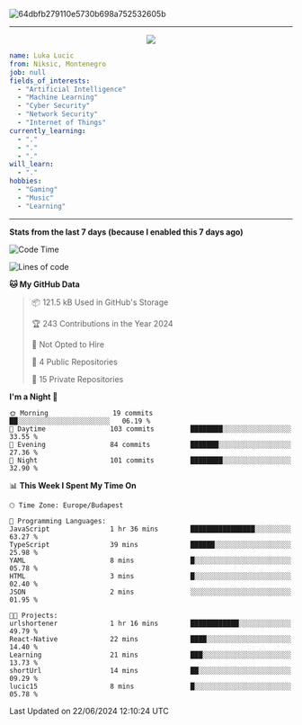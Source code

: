 
![64dbfb279110e5730b698a752532605b](https://github.com/lucic15/lucic15/assets/69390868/e4afab44-0bf1-4690-88ea-dc6e2ac6073f)

***

<p align="center">
  <img align="center" src="https://github-profile-trophy.vercel.app/?username=lucic15&theme=onedark&row=1&column=3" />
</p>

```yaml
name: Luka Lucic
from: Niksic, Montenegro
job: null
fields_of_interests:
  - "Artificial Intelligence"
  - "Machine Learning"
  - "Cyber Security"
  - "Network Security"
  - "Internet of Things"
currently_learning:
  - "."
  - "."
  - "."
will_learn:
  - "."
hobbies:
  - "Gaming"
  - "Music"
  - "Learning"
```

***

**Stats from the last 7 days (because I enabled this 7 days ago)**

<!--START_SECTION:waka-->
![Code Time](http://img.shields.io/badge/Code%20Time-8%20hrs%2053%20mins-blue)

![Lines of code](https://img.shields.io/badge/From%20Hello%20World%20I%27ve%20Written-854.2%20thousand%20lines%20of%20code-blue)

**🐱 My GitHub Data** 

> 📦 121.5 kB Used in GitHub's Storage 
 > 
> 🏆 243 Contributions in the Year 2024
 > 
> 🚫 Not Opted to Hire
 > 
> 📜 4 Public Repositories 
 > 
> 🔑 15 Private Repositories 
 > 
**I'm a Night 🦉** 

```text
🌞 Morning                19 commits          ██░░░░░░░░░░░░░░░░░░░░░░░   06.19 % 
🌆 Daytime                103 commits         ████████░░░░░░░░░░░░░░░░░   33.55 % 
🌃 Evening                84 commits          ███████░░░░░░░░░░░░░░░░░░   27.36 % 
🌙 Night                  101 commits         ████████░░░░░░░░░░░░░░░░░   32.90 % 
```


📊 **This Week I Spent My Time On** 

```text
🕑︎ Time Zone: Europe/Budapest

💬 Programming Languages: 
JavaScript               1 hr 36 mins        ████████████████░░░░░░░░░   63.27 % 
TypeScript               39 mins             ██████░░░░░░░░░░░░░░░░░░░   25.98 % 
YAML                     8 mins              █░░░░░░░░░░░░░░░░░░░░░░░░   05.78 % 
HTML                     3 mins              █░░░░░░░░░░░░░░░░░░░░░░░░   02.40 % 
JSON                     2 mins              ░░░░░░░░░░░░░░░░░░░░░░░░░   01.95 % 

🐱‍💻 Projects: 
urlshortener             1 hr 16 mins        ████████████░░░░░░░░░░░░░   49.79 % 
React-Native             22 mins             ████░░░░░░░░░░░░░░░░░░░░░   14.40 % 
Learning                 21 mins             ███░░░░░░░░░░░░░░░░░░░░░░   13.73 % 
shortUrl                 14 mins             ██░░░░░░░░░░░░░░░░░░░░░░░   09.29 % 
lucic15                  8 mins              █░░░░░░░░░░░░░░░░░░░░░░░░   05.78 % 
```


 Last Updated on 22/06/2024 12:10:24 UTC
<!--END_SECTION:waka-->
